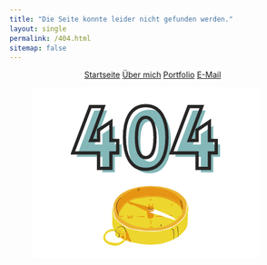 ```yaml
---
title: "Die Seite konnte leider nicht gefunden werden."
layout: single
permalink: /404.html
sitemap: false
---
```


<center><a href="https://mbosselmann.github.io/portfolio/" class="btn btn--primary">Startseite</a>
<a href="https://mbosselmann.github.io/portfolio/about/" class="btn btn--primary">Über mich</a>
<a href="https://mbosselmann.github.io/portfolio/projects/" class="btn btn--primary">Portfolio</a>
<a href="mailto:mareike.bosselmann@gmx.de" class="btn btn--primary">E-Mail</a></center>

<figure class="align-center">
  <img src="https://github.com/mbosselmann/portfolio/blob/master/assets/images/404.png?raw=true" alt="">
  </figure>




